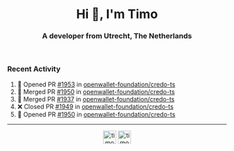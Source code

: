 <h1 align="center">Hi 👋, I'm Timo</h1>
<h3 align="center">A developer from Utrecht, The Netherlands</h3>
<br/>
<!-- https://github.com/rahuldkjain/github-profile-readme-generator --!>

<!--  <p align="left"><img src="https://github-readme-stats.vercel.app/api?username=timoglastra&show_icons=true&count_private=true&" alt="timoglastra" /></p> --!>

<!--
Github language stats
<p align="left"><img src="https://github-readme-stats.vercel.app/api/top-langs/?username=timoglastra&layout=compact" alt="timoglastra" /><p>
-->

<!-- Codestats language stats -->
<!-- <p align="left"><img src="https://codestats-readme.vercel.app/api/top-langs/?username=timoglastra&layout=compact&language_count=12" alt="timoglastra" /><p>    --!>
  
<h3>Recent Activity</h3>

<!--START_SECTION:activity-->
1. 💪 Opened PR [#1953](https://github.com/openwallet-foundation/credo-ts/pull/1953) in [openwallet-foundation/credo-ts](https://github.com/openwallet-foundation/credo-ts)
2. 🎉 Merged PR [#1950](https://github.com/openwallet-foundation/credo-ts/pull/1950) in [openwallet-foundation/credo-ts](https://github.com/openwallet-foundation/credo-ts)
3. 🎉 Merged PR [#1937](https://github.com/openwallet-foundation/credo-ts/pull/1937) in [openwallet-foundation/credo-ts](https://github.com/openwallet-foundation/credo-ts)
4. ❌ Closed PR [#1949](https://github.com/openwallet-foundation/credo-ts/pull/1949) in [openwallet-foundation/credo-ts](https://github.com/openwallet-foundation/credo-ts)
5. 💪 Opened PR [#1950](https://github.com/openwallet-foundation/credo-ts/pull/1950) in [openwallet-foundation/credo-ts](https://github.com/openwallet-foundation/credo-ts)
<!--END_SECTION:activity-->

---

<p align="center">
<a href="https://twitter.com/timoglastra" target="blank"><img align="center" src="https://cdn.jsdelivr.net/npm/simple-icons@3.0.1/icons/twitter.svg" alt="timoglastra" height="30" width="30" /></a>
<a href="https://linkedin.com/in/timoglastra" target="blank"><img align="center" src="https://cdn.jsdelivr.net/npm/simple-icons@3.0.1/icons/linkedin.svg" alt="timoglastra" height="30" width="30" /></a>
</p>



